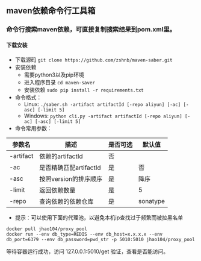 ## maven依赖命令行工具箱
### 命令行搜索maven依赖，可直接复制搜索结果到pom.xml里。
#### 下载安装
- 下载源码 `git clone https://github.com/zshnb/maven-saber.git`
- 安装依赖
  - 需要python3以及pip环境
  - 进入程序目录 `cd maven-saver`
  - 安装依赖 `sudo pip install -r requirements.txt`
- 命令格式：
  - Linux: `./saber.sh -artifact artifactId [-repo aliyun] [-ac] [-asc] [-limit 5]`
  - Windows: `python cli.py -artifact artifactId [-repo aliyun] [-ac] [-asc] [-limit 5]`
- 命令常用参数：

参数名|描述|是否可选|默认值
-----|---|-------|----
-artifact|依赖的artifactId|否|
-ac|是否精确匹配artifactId|是|否|模糊
-asc|按照version的排序顺序|是|降序
-limit|返回依赖数量|是|5
-repo|查询依赖的依赖仓库|是|sonatype

- 提示：可以使用下面的代理池，以避免本机ip查找过于频繁而被拉黑名单
```shell script
docker pull jhao104/proxy_pool
docker run --env db_type=REDIS --env db_host=x.x.x.x --env db_port=6379 --env db_password=pwd_str -p 5010:5010 jhao104/proxy_pool
```
等待容器运行成功，访问 127.0.0.1:5010/get 验证，查看是否能访问。

